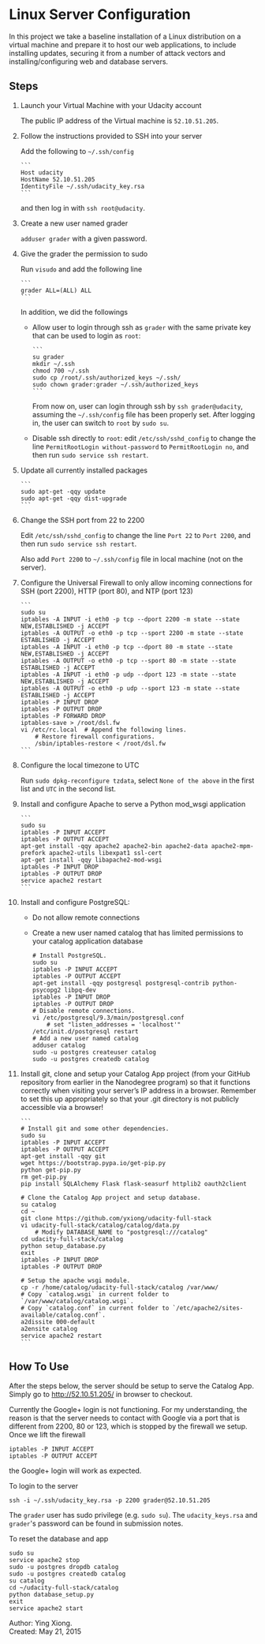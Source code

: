 Linux Server Configuration
==========================

In this project we take a baseline installation of a Linux distribution on a
virtual machine and prepare it to host our web applications, to include
installing updates, securing it from a number of attack vectors and
installing/configuring web and database servers.

Steps
-----

1. Launch your Virtual Machine with your Udacity account

   The public IP address of the Virtual machine is `52.10.51.205`.


2. Follow the instructions provided to SSH into your server

   Add the following to `~/.ssh/config`

       ```
       Host udacity
       HostName 52.10.51.205
       IdentityFile ~/.ssh/udacity_key.rsa
       ```

   and then log in with `ssh root@udacity`.


3. Create a new user named grader

   `adduser grader` with a given password.


4. Give the grader the permission to sudo

   Run `visudo` and add the following line

       ```
       grader ALL=(ALL) ALL
       ```

   In addition, we did the followings

   * Allow user to login through ssh as `grader` with the same private key that
     can be used to login as `root`:

         ```
         su grader
         mkdir ~/.ssh
         chmod 700 ~/.ssh
         sudo cp /root/.ssh/authorized_keys ~/.ssh/
         sudo chown grader:grader ~/.ssh/authorized_keys
         ```
     From now on, user can login through ssh by `ssh grader@udacity`, assuming
     the `~/.ssh/config` file has been properly set. After logging in, the user
     can switch to `root` by `sudo su`.

   * Disable ssh directly to `root`: edit `/etc/ssh/sshd_config` to change the
     line `PermitRootLogin without-password` to `PermitRootLogin no`, and then
     run `sudo service ssh restart`.


5. Update all currently installed packages

       ```
       sudo apt-get -qqy update
       sudo apt-get -qqy dist-upgrade
       ```


6. Change the SSH port from 22 to 2200

   Edit `/etc/ssh/sshd_config` to change the line `Port 22` to `Port 2200`, and
   then run `sudo service ssh restart`.

   Also add `Port 2200` to `~/.ssh/config` file in local machine (not on the
   server).


7. Configure the Universal Firewall to only allow incoming connections for SSH
   (port 2200), HTTP (port 80), and NTP (port 123)

       ```
       sudo su
       iptables -A INPUT -i eth0 -p tcp --dport 2200 -m state --state NEW,ESTABLISHED -j ACCEPT
       iptables -A OUTPUT -o eth0 -p tcp --sport 2200 -m state --state ESTABLISHED -j ACCEPT
       iptables -A INPUT -i eth0 -p tcp --dport 80 -m state --state NEW,ESTABLISHED -j ACCEPT
       iptables -A OUTPUT -o eth0 -p tcp --sport 80 -m state --state ESTABLISHED -j ACCEPT
       iptables -A INPUT -i eth0 -p udp --dport 123 -m state --state NEW,ESTABLISHED -j ACCEPT
       iptables -A OUTPUT -o eth0 -p udp --sport 123 -m state --state ESTABLISHED -j ACCEPT
       iptables -P INPUT DROP
       iptables -P OUTPUT DROP
       iptables -P FORWARD DROP
       iptables-save > /root/dsl.fw
       vi /etc/rc.local  # Append the following lines.
           # Restore firewall configurations.
           /sbin/iptables-restore < /root/dsl.fw
       ```


8. Configure the local timezone to UTC

   Run `sudo dpkg-reconfigure tzdata`, select `None of the above` in the first
   list and `UTC` in the second list.


9. Install and configure Apache to serve a Python mod_wsgi application

       ```
       sudo su
       iptables -P INPUT ACCEPT
       iptables -P OUTPUT ACCEPT
       apt-get install -qqy apache2 apache2-bin apache2-data apache2-mpm-prefork apache2-utils libexpat1 ssl-cert
       apt-get install -qqy libapache2-mod-wsgi
       iptables -P INPUT DROP
       iptables -P OUTPUT DROP
       service apache2 restart
       ```

10. Install and configure PostgreSQL:
    * Do not allow remote connections
    * Create a new user named catalog that has limited permissions to your
      catalog application database

        ```
        # Install PostgreSQL.
        sudo su
        iptables -P INPUT ACCEPT
        iptables -P OUTPUT ACCEPT
        apt-get install -qqy postgresql postgresql-contrib python-psycopg2 libpq-dev
        iptables -P INPUT DROP
        iptables -P OUTPUT DROP
        # Disable remote connections.
        vi /etc/postgresql/9.3/main/postgresql.conf
            # set "listen_addresses = 'localhost'"
        /etc/init.d/postgresql restart
        # Add a new user named catalog
        adduser catalog
        sudo -u postgres createuser catalog
        sudo -u postgres createdb catalog
        ```


11. Install git, clone and setup your Catalog App project (from your GitHub
    repository from earlier in the Nanodegree program) so that it functions
    correctly when visiting your server’s IP address in a browser. Remember to
    set this up appropriately so that your .git directory is not publicly
    accessible via a browser!

        ```
        # Install git and some other dependencies.
        sudo su
        iptables -P INPUT ACCEPT
        iptables -P OUTPUT ACCEPT
        apt-get install -qqy git
        wget https://bootstrap.pypa.io/get-pip.py
        python get-pip.py
        rm get-pip.py
        pip install SQLAlchemy Flask flask-seasurf httplib2 oauth2client

        # Clone the Catalog App project and setup database.
        su catalog
        cd ~
        git clone https://github.com/yxiong/udacity-full-stack
        vi udacity-full-stack/catalog/catalog/data.py
            # Modify DATABASE_NAME to "postgresql:///catalog"
        cd udacity-full-stack/catalog
        python setup_database.py
        exit
        iptables -P INPUT DROP
        iptables -P OUTPUT DROP

        # Setup the apache wsgi module.
        cp -r /home/catalog/udacity-full-stack/catalog /var/www/
        # Copy `catalog.wsgi` in current folder to `/var/www/catalog/catalog.wsgi`.
        # Copy `catalog.conf` in current folder to `/etc/apache2/sites-available/catalog.conf`.
        a2dissite 000-default
        a2ensite catalog
        service apache2 restart
        ```


How To Use
----------

After the steps below, the server should be setup to serve the Catalog
App. Simply go to http://52.10.51.205/ in browser to checkout.


Currently the Google+ login is not functioning. For my understanding, the reason
is that the server needs to contact with Google via a port that is different
from 2200, 80 or 123, which is stopped by the firewall we setup. Once we lift the firewall

    iptables -P INPUT ACCEPT
    iptables -P OUTPUT ACCEPT

the Google+ login will work as expected.


To login to the server

    ssh -i ~/.ssh/udacity_key.rsa -p 2200 grader@52.10.51.205

The `grader` user has sudo privilege (e.g. `sudo su`). The `udacity_keys.rsa`
and `grader`'s password can be found in submission notes.


To reset the database and app

    sudo su
    service apache2 stop
    sudo -u postgres dropdb catalog
    sudo -u postgres createdb catalog
    su catalog
    cd ~/udacity-full-stack/catalog
    python database_setup.py
    exit
    service apache2 start


Author: Ying Xiong.  
Created: May 21, 2015
